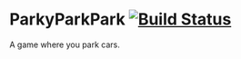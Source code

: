 ParkyParkPark [![Build Status](https://travis-ci.org/Rabrennie/ParkyParkPark.svg?branch=master)](https://travis-ci.org/Rabrennie/ParkyParkPark)
====

A game where you park cars.

